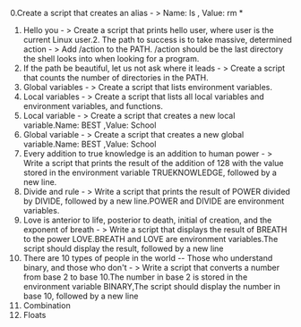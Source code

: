 0.Create a script that creates an alias - > Name: ls , Value: rm *
1. Hello you - > Create a script that prints hello user, where user is the current Linux user.2. The path to success is to take massive, determined action - > Add /action to the PATH. /action should be the last directory the shell looks into when looking for a program.
3. If the path be beautiful, let us not ask where it leads - > Create a script that counts the number of directories in the PATH.
4. Global variables - > Create a script that lists environment variables.
5. Local variables - > Create a script that lists all local variables and environment variables, and functions.
6. Local variable - > Create a script that creates a new local variable.Name: BEST ,Value: School 
7. Global variable - > Create a script that creates a new global variable.Name: BEST ,Value: School
8. Every addition to true knowledge is an addition to human power - > Write a script that prints the result of the addition of 128 with the value stored in the environment variable TRUEKNOWLEDGE, followed by a new line.
9. Divide and rule - > Write a script that prints the result of POWER divided by DIVIDE, followed by a new line.POWER and DIVIDE are environment variables.
10. Love is anterior to life, posterior to death, initial of creation, and the exponent of breath - > Write a script that displays the result of BREATH to the power LOVE.BREATH and LOVE are environment variables.The script should display the result, followed by a new line
11. There are 10 types of people in the world -- Those who understand binary, and those who don't - > Write a script that converts a number from base 2 to base 10.The number in base 2 is stored in the environment variable BINARY,The script should display the number in base 10, followed by a new line
12. Combination
13. Floats
